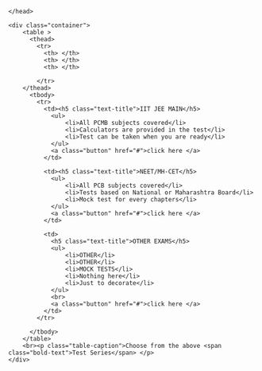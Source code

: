     
<html>
	<head>
		<title>CSS noob</title>
	
	</head>
<link rel="stylesheet" href="style.css" type ="text/css">
<body >
	
	<div class="container">
		<table >
		  <thead>
			<tr>
			  <th> </th>
			  <th> </th>
			  <th> </th>
			  
			</tr>
		</thead>
		  <tbody>
			<tr>
			  <td><h5 class="text-title">IIT JEE MAIN</h5>
				<ul>
					<li>All PCMB subjects covered</li>
					<li>Calculators are provided in the test</li>
					<li>Test can be taken when you are ready</li>
				</ul>
				<a class="button" href="#">click here </a>
			  </td>

			  <td><h5 class="text-title">NEET/MH-CET</h5>
				<ul>
					<li>All PCB subjects covered</li>
					<li>Tests based on National or Maharashtra Board</li>
					<li>Mock test for every chapters</li>
				</ul>
				<a class="button" href="#">click here </a>
			  </td>

			  <td>
				<h5 class="text-title">OTHER EXAMS</h5>
				<ul>
					<li>OTHER</li>
					<li>OTHER</li>
					<li>MOCK TESTS</li>
					<li>Nothing here</li>
					<li>Just to decorate</li>
				</ul>
				<br>
				<a class="button" href="#">click here </a>
			  </td>
			</tr>
			  
		  </tbody>
		</table>
		<br><p class="table-caption">Choose from the above <span class="bold-text">Test Series</span> </p>
	</div>
	

	
</body>
	</html>
